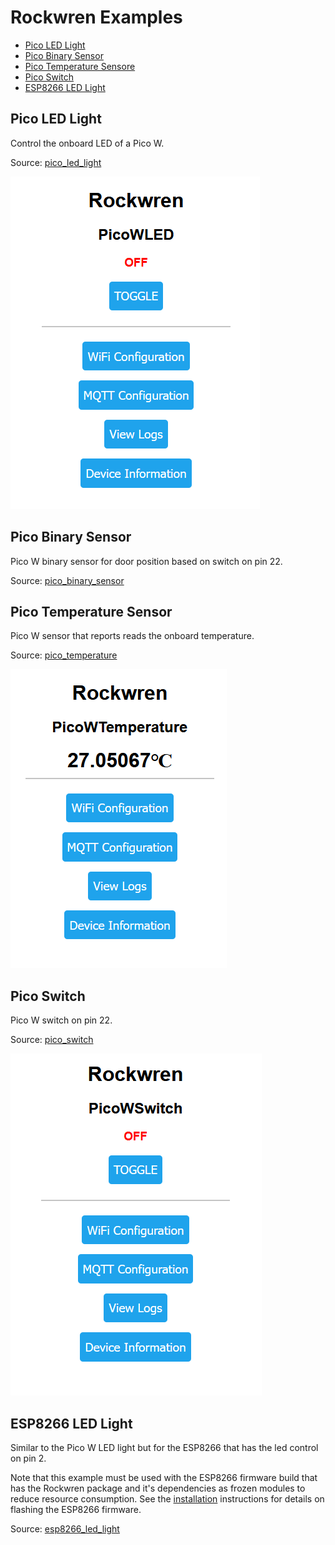 <!--
SPDX-FileCopyrightText: 2023 Charles Crighton <code@crighton.net.nz>

SPDX-License-Identifier: CC-BY-4.0
-->

# Rockwren Examples

- [Pico LED Light](#pico-led-light)
- [Pico Binary Sensor](#pico-binary-sensor)
- [Pico Temperature Sensore](#pico-temperature-sensor)
- [Pico Switch](#pico-switch)
- [ESP8266 LED Light](#esp8266-led-light)

## Pico LED Light

Control the onboard LED of a Pico W.

Source: [pico_led_light](/examples/pico_led_light)

![Pico Switch Example Main Page](images/main-screen.png)

## Pico Binary Sensor

Pico W binary sensor for door position based on switch on pin 22.

Source: [pico_binary_sensor](/examples/pico_binary_sensor)

## Pico Temperature Sensor

Pico W sensor that reports reads the onboard temperature.

Source: [pico_temperature](/examples/pico_temperature)

![Pico Temperature Example Main Page](images/picow_temperature_example.png)

## Pico Switch

Pico W switch on pin 22.

Source: [pico_switch](/examples/pico_switch)

![Pico Switch Example Main Page](images/picow_switch_example.png)

## ESP8266 LED Light

Similar to the Pico W LED light but for the ESP8266 that has the led control on pin 2.

Note that this example must be used with the ESP8266 firmware build that has the Rockwren package and it's
dependencies as frozen modules to reduce resource consumption.  See the [installation](install.md) instructions
for details on flashing the ESP8266 firmware.

Source: [esp8266_led_light](../examples/esp8266_led_light)
